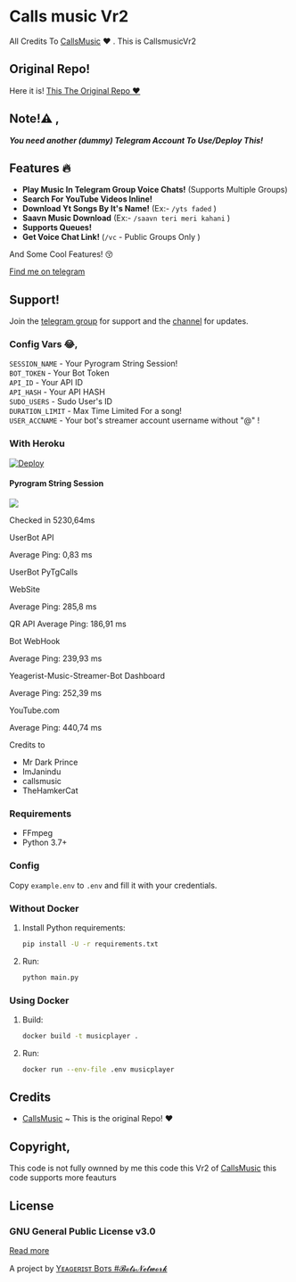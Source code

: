 # Calls music Vr2
All Credits To [CallsMusic](https://github.com/callsmusic/callsmusic) ❤️ .
This is CallsmusicVr2

## Original Repo!
Here it is! [This The Original Repo ❤️](https://github.com/callsmusic/callsmusic)

## Note!⚠️ ,
_**You need another (dummy) Telegram Account To Use/Deploy This!**_

## Features 🔥️

- **Play Music In Telegram Group Voice Chats!** (Supports Multiple Groups)
- **Search For YouTube Videos Inline!**
- **Download Yt Songs By It's Name!** (Ex:- `/yts faded` )
- **Saavn Music Download**  (Ex:- `/saavn teri meri kahani` )
- **Supports Queues!**
- **Get Voice Chat Link!** (`/vc` - Public Groups Only )

And Some Cool Features! 😚️

  [Find me on telegram](https://t.me/YeageristMusic_bot)


## Support!

Join the [telegram group](https://t.me/Yeageristbots) for support and the [channel](https://t.me/Animemusicarchive6) for updates.   



### Config Vars 😂,

 `SESSION_NAME` - Your Pyrogram String Session!</br>
 `BOT_TOKEN` - Your Bot Token</br>
 `API_ID` - Your API ID</br>
 `API_HASH` - Your API HASH</br>
 `SUDO_USERS` - Sudo User's ID</br>
 `DURATION_LIMIT` - Max Time Limited For a song!</br>
 `USER_ACCNAME` - Your bot's streamer account username without "@" ! </br>


### With Heroku
[![Deploy](https://www.herokucdn.com/deploy/button.svg)](https://heroku.com/deploy?template=https://github.com/Achu2234/CallMusic-Vr2)

#### Pyrogram String Session
<a href="https://replit.com/@IamHirusha/GetPyroSessionVC"><img src="https://img.shields.io/badge/Run-Repl.it-white?style=for-the-badge&logo=repl.it"></a>

Checked in 5230,64ms

UserBot API

Average Ping: 0,83 ms

UserBot PyTgCalls

WebSite

Average Ping: 285,8 ms

QR API Average Ping: 186,91 ms

Bot WebHook

Average Ping: 239,93 ms

Yeagerist-Music-Streamer-Bot Dashboard

Average Ping: 252,39 ms

YouTube.com

Average Ping: 440,74 ms


Credits to

- Mr Dark Prince
- ImJanindu
- callsmusic
- TheHamkerCat





### Requirements

- FFmpeg
- Python 3.7+

### Config

Copy `example.env` to `.env` and fill it with your credentials.

### Without Docker

1. Install Python requirements:
   ```bash
   pip install -U -r requirements.txt
   ```
2. Run:
   ```bash
   python main.py
   ```

### Using Docker

1. Build:
   ```bash
   docker build -t musicplayer .
   ```
2. Run:
   ```bash
   docker run --env-file .env musicplayer
   ```


## Credits

- [CallsMusic](https://github.com/callsmusic/callsmusic) ~ This is the original Repo! ❤️


## Copyright,

This code is not fully ownned by me this code this Vr2 of  [CallsMusic](https://github.com/callsmusic/callsmusic) this code supports more feauturs


## License

### GNU General Public License v3.0
[Read more](http://www.gnu.org/licenses/#GPL)


A project by [Yᴇᴀɢᴇʀɪsᴛ Bᴏᴛs #𝓑𝓸𝓽𝓼𝓝𝓮𝓽𝔀𝓸𝓻𝓴](https://t.me/Animemusicarchive6)

